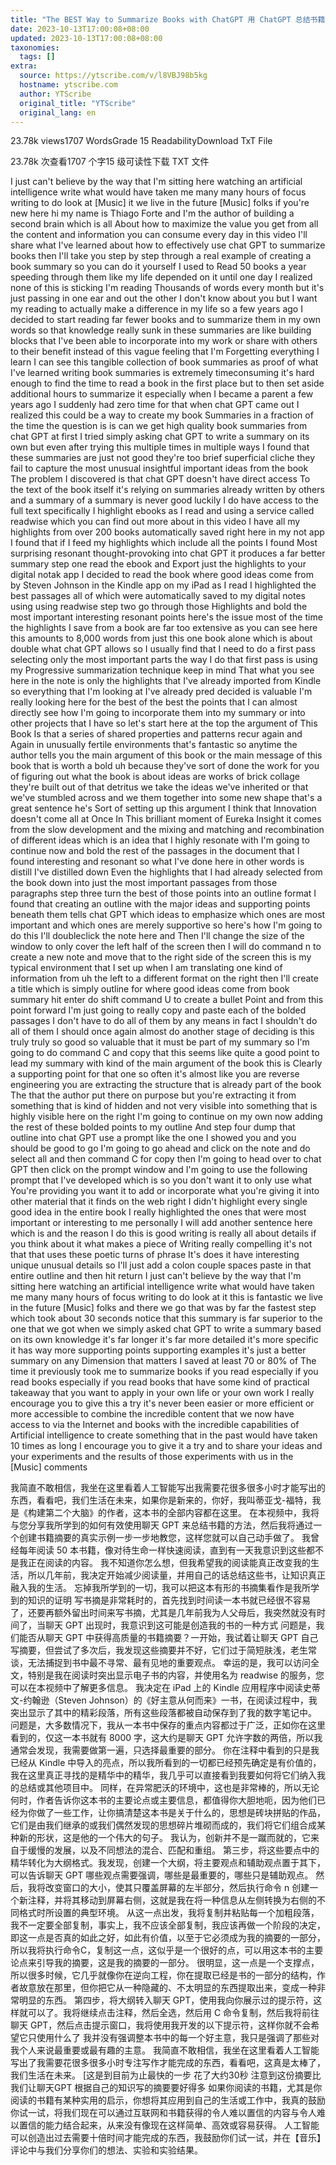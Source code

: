 ```yaml
---
title: "The BEST Way to Summarize Books with ChatGPT 用 ChatGPT 总结书籍的最佳方法| YTScribe"
date: 2023-10-13T17:00:08+08:00
updated: 2023-10-13T17:00:08+08:00
taxonomies:
  tags: []
extra:
  source: https://ytscribe.com/v/l8VBJ98b5kg
  hostname: ytscribe.com
  author: YTScribe
  original_title: "YTScribe"
  original_lang: en
---
```


23.78k views1707 WordsGrade 15 ReadabilityDownload TxT File  

23.78k 次查看1707 个字15 级可读性下载 TXT 文件

I just can't believe by the way that I'm sitting here watching an artificial intelligence write what would have taken me many many hours of focus writing to do look at \[Music\] it we live in the future \[Music\] folks if you're new here hi my name is Thiago Forte and I'm the author of building a second brain which is all About how to maximize the value you get from all the content and information you can consume every day in this video I'll share what I've learned about how to effectively use chat GPT to summarize books then I'll take you step by step through a real example of creating a book summary so you can do it yourself I used to Read 50 books a year speeding through them like my life depended on it until one day I realized none of this is sticking I'm reading Thousands of words every month but it's just passing in one ear and out the other I don't know about you but I want my reading to actually make a difference in my life so a few years ago I decided to start reading far fewer books and to summarize them in my own words so that knowledge really sunk in these summaries are like building blocks that I've been able to incorporate into my work or share with others to their benefit instead of this vague feeling that I'm Forgetting everything I learn I can see this tangible collection of book summaries as proof of what I've learned writing book summaries is extremely timeconsuming it's hard enough to find the time to read a book in the first place but to then set aside additional hours to summarize it especially when I became a parent a few years ago I suddenly had zero time for that when chat GPT came out I realized this could be a way to create my book Summaries in a fraction of the time the question is is can we get high quality book summaries from chat GPT at first I tried simply asking chat GPT to write a summary on its own but even after trying this multiple times in multiple ways I found that these summaries are just not good they're too brief superficial cliche they fail to capture the most unusual insightful important ideas from the book The problem I discovered is that chat GPT doesn't have direct access To the text of the book itself it's relying on summaries already written by others and a summary of a summary is never good luckily I do have access to the full text specifically I highlight ebooks as I read and using a service called readwise which you can find out more about in this video I have all my highlights from over 200 books automatically saved right here in my not app I found that if I feed my highlights which include all the points I found Most surprising resonant thought-provoking into chat GPT it produces a far better summary step one read the ebook and Export just the highlights to your digital notak app I decided to read the book where good ideas come from by Steven Johnson in the Kindle app on my iPad as I read I highlighted the best passages all of which were automatically saved to my digital notes using using readwise step two go through those Highlights and bold the most important interesting resonant points here's the issue most of the time the highlights I save from a book are far too extensive as you can see here this amounts to 8,000 words from just this one book alone which is about double what chat GPT allows so I usually find that I need to do a first pass selecting only the most important parts the way I do that first pass is using my Progressive summarization technique keep in mind That what you see here in the note is only the highlights that I've already imported from Kindle so everything that I'm looking at I've already pred decided is valuable I'm really looking here for the best of the best the points that I can almost directly see how I'm going to incorporate them into my summary or into other projects that I have so let's start here at the top the argument of This Book Is that a series of shared properties and patterns recur again and Again in unusually fertile environments that's fantastic so anytime the author tells you the main argument of this book or the main message of this book that is worth a bold uh because they've sort of done the work for you of figuring out what the book is about ideas are works of brick collage they're built out of that detritus we take the ideas we've inherited or that we've stumbled across and we them together into some new shape that's a great sentence he's Sort of setting up this argument I think that Innovation doesn't come all at Once In This brilliant moment of Eureka Insight it comes from the slow development and the mixing and matching and recombination of different ideas which is an idea that I highly resonate with I'm going to continue now and bold the rest of the passages in the document that I found interesting and resonant so what I've done here in other words is distill I've distilled down Even the highlights that I had already selected from the book down into just the most important passages from those paragraphs step three turn the best of those points into an outline format I found that creating an outline with the major ideas and supporting points beneath them tells chat GPT which ideas to emphasize which ones are most important and which ones are merely supportive so here's how I'm going to do this I'll doubleclick the note here and Then I'll change the size of the window to only cover the left half of the screen then I will do command n to create a new note and move that to the right side of the screen this is my typical environment that I set up when I am translating one kind of information from uh the left to a different format on the right then I'll create a title which is simply outline for where good ideas come from book summary hit enter do shift command U to create a bullet Point and from this point forward I'm just going to really copy and paste each of the bolded passages I don't have to do all of them by any means in fact I shouldn't do all of them I should once again almost do another stage of deciding is this truly truly so good so valuable that it must be part of my summary so I'm going to do command C and copy that this seems like quite a good point to lead my summary with kind of the main argument of the book this is Clearly a supporting point for that one so often it's almost like you are reverse engineering you are extracting the structure that is already part of the book The that the author put there on purpose but you're extracting it from something that is kind of hidden and not very visible into something that is highly visible here on the right I'm going to continue on my own now adding the rest of these bolded points to my outline And step four dump that outline into chat GPT use a prompt like the one I showed you and you should be good to go I'm going to go ahead and click on the note and do select all and then command C for copy then I'm going to head over to chat GPT then click on the prompt window and I'm going to use the following prompt that I've developed which is so you don't want it to only use what You're providing you want it to add or incorporate what you're giving it into other material that it finds on the web right I didn't highlight every single good idea in the entire book I really highlighted the ones that were most important or interesting to me personally I will add another sentence here which is and the reason I do this is good writing is really all about details if you think about it what makes a piece of Writing really compelling it's not that that uses these poetic turns of phrase It's does it have interesting unique unusual details so I'll just add a colon couple spaces paste in that entire outline and then hit return I just can't believe by the way that I'm sitting here watching an artificial intelligence write what would have taken me many many hours of focus writing to do look at it this is fantastic we live in the future \[Music\] folks and there we go that was by far the fastest step which took about 30 seconds notice that this summary is far superior to the one that we got when we simply asked chat GPT to write a summary based on its own knowledge it's far longer it's far more detailed it's more specific it has way more supporting points supporting examples it's just a better summary on any Dimension that matters I saved at least 70 or 80% of The time it previously took me to summarize books if you read especially if you read books especially if you read books that have some kind of practical takeaway that you want to apply in your own life or your own work I really encourage you to give this a try it's never been easier or more efficient or more accessible to combine the incredible content that we now have access to via the Internet and books with the incredible capabilities of Artificial intelligence to create something that in the past would have taken 10 times as long I encourage you to give it a try and to share your ideas and your experiments and the results of those experiments with us in the \[Music\] comments  

我简直不敢相信，我坐在这里看着人工智能写出我需要花很多很多小时才能写出的东西，看看吧，我们生活在未来，如果你是新来的，你好，我叫蒂亚戈-福特，我是《构建第二个大脑》的作者，这本书的全部内容都在这里。 在本视频中，我将与您分享我所学到的如何有效使用聊天 GPT 来总结书籍的方法，然后我将通过一个创建书籍摘要的真实示例一步一步地教您，这样您就可以自己动手做了。 我曾经每年阅读 50 本书籍，像对待生命一样快速阅读，直到有一天我意识到这些都不是我正在阅读的内容。 我不知道你怎么想，但我希望我的阅读能真正改变我的生活，所以几年前，我决定开始减少阅读量，并用自己的话总结这些书，让知识真正融入我的生活。 忘掉我所学到的一切，我可以把这本有形的书摘集看作是我所学到的知识的证明 写书摘是非常耗时的，首先找到时间读一本书就已经很不容易了，还要再额外留出时间来写书摘，尤其是几年前我为人父母后，我突然就没有时间了，当聊天 GPT 出现时，我意识到这可能是创造我的书的一种方式 问题是，我们能否从聊天 GPT 中获得高质量的书籍摘要？一开始，我试着让聊天 GPT 自己写摘要，但尝试了多次后，我发现这些摘要并不好，它们过于简短肤浅，老生常谈，无法捕捉到书中最不寻常、最有见地的重要观点。 幸运的是，我可以访问全文，特别是我在阅读时突出显示电子书的内容，并使用名为 readwise 的服务，您可以在本视频中了解更多信息。 我决定在 iPad 上的 Kindle 应用程序中阅读史蒂文-约翰逊（Steven Johnson）的《好主意从何而来》一书，在阅读过程中，我突出显示了其中的精彩段落，所有这些段落都被自动保存到了我的数字笔记中。 问题是，大多数情况下，我从一本书中保存的重点内容都过于广泛，正如你在这里看到的，仅这一本书就有 8000 字，这大约是聊天 GPT 允许字数的两倍，所以我通常会发现，我需要做第一遍，只选择最重要的部分。 你在注释中看到的只是我已经从 Kindle 中导入的亮点，所以我所看到的一切都已经预先确定是有价值的，我在这里真正寻找的是精华中的精华，我几乎可以直接看到我要如何将它们纳入我的总结或其他项目中。 同样，在异常肥沃的环境中，这也是非常棒的，所以无论何时，作者告诉你这本书的主要论点或主要信息，都值得你大胆地呃，因为他们已经为你做了一些工作，让你搞清楚这本书是关于什么的，思想是砖块拼贴的作品，它们是由我们继承的或我们偶然发现的思想碎片堆砌而成的，我们将它们组合成某种新的形状，这是他的一个伟大的句子。 我认为，创新并不是一蹴而就的，它来自于缓慢的发展，以及不同想法的混合、匹配和重组。 第三步，将这些要点中的精华转化为大纲格式。我发现，创建一个大纲，将主要观点和辅助观点置于其下，可以告诉聊天 GPT 哪些观点需要强调，哪些是最重要的，哪些只是辅助观点。 然后，我将改变窗口的大小，使其只覆盖屏幕的左半部分，然后执行命令 n 创建一个新注释，并将其移动到屏幕右侧，这就是我在将一种信息从左侧转换为右侧的不同格式时所设置的典型环境。 从这一点出发，我将复制并粘贴每一个加粗段落，我不一定要全部复制，事实上，我不应该全部复制，我应该再做一个阶段的决定，即这一点是否真的如此之好，如此有价值，以至于它必须成为我的摘要的一部分，所以我将执行命令C，复制这一点，这似乎是一个很好的点，可以用这本书的主要论点来引导我的摘要，这是我的摘要的一部分。 很明显，这一点是一个支撑点，所以很多时候，它几乎就像你在逆向工程，你在提取已经是书的一部分的结构，作者故意放在那里，但你把它从一种隐藏的、不太明显的东西提取出来，变成一种非常明显的东西。 第四步，将大纲转入聊天 GPT，使用我向你展示过的提示符，这样就可以了。我将继续点击注释，然后全选，然后用 C 命令复制，然后我将前往聊天 GPT，然后点击提示窗口，我将使用我开发的以下提示符，这样你就不会希望它只使用什么了 我并没有强调整本书中的每一个好主意，我只是强调了那些对我个人来说最重要或最有趣的主意。 我简直不敢相信，我坐在这里看着人工智能写出了我需要花很多很多小时专注写作才能完成的东西，看看吧，这真是太棒了，我们生活在未来。 \[这是到目前为止最快的一步 花了大约30秒 注意到这份摘要比我们让聊天GPT 根据自己的知识写的摘要要好得多 如果你阅读的书籍，尤其是你阅读的书籍有某种实用的启示，你想将其应用到自己的生活或工作中，我真的鼓励你试一试，将我们现在可以通过互联网和书籍获得的令人难以置信的内容与令人难以置信的能力结合起来，从来没有像现在这样简单、高效或容易获得。 人工智能可以创造出过去需要十倍时间才能完成的东西，我鼓励你们试一试，并在【音乐】评论中与我们分享你们的想法、实验和实验结果。
